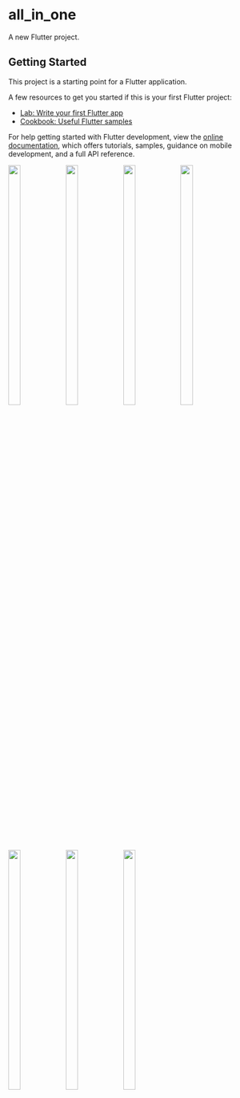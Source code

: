 # all_in_one

A new Flutter project.

## Getting Started

This project is a starting point for a Flutter application.

A few resources to get you started if this is your first Flutter project:

- [Lab: Write your first Flutter app](https://docs.flutter.dev/get-started/codelab)
- [Cookbook: Useful Flutter samples](https://docs.flutter.dev/cookbook)

For help getting started with Flutter development, view the
[online documentation](https://docs.flutter.dev/), which offers tutorials,
samples, guidance on mobile development, and a full API reference.


<p float="center">
  
  <img src="https://user-images.githubusercontent.com/114207033/233662846-4ba6a5b3-26c7-4539-b2c1-c50f017e9810.png" width=22% height=35%>
  <img src="https://user-images.githubusercontent.com/114207033/233662983-d630d76d-614d-4b2e-92d0-4bc73a4fdb99.png" width=22% height=35%>
  <img src="https://user-images.githubusercontent.com/114207033/233663051-ac62b5cd-8f75-4d3a-b3f5-edc9761ae517.png" width=22% height=35%>
  <img src="https://user-images.githubusercontent.com/114207033/233663125-78839fdc-6dcd-468a-a641-72bde5d39996.png" width=22% height=35%>
  <img src="https://user-images.githubusercontent.com/114207033/233663466-fd220581-a373-45b0-b388-67c9bc4d3acc.png" width=22% height=35%>
  <img src="https://user-images.githubusercontent.com/114207033/233663593-68e002d4-523e-4847-a523-a6a08b7c87b2.png" width=22% height=35%>
  <img src="https://user-images.githubusercontent.com/114207033/233663665-215ca7b5-83ad-469c-acea-500bf6e26a31.png" width=22% height=35%>


  </p>
